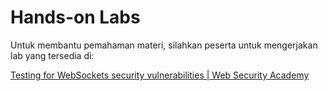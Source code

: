 # Hands-on Labs


Untuk membantu pemahaman materi, silahkan peserta untuk mengerjakan lab yang tersedia di:

[Testing for WebSockets security vulnerabilities | Web Security Academy](https://portswigger.net/web-security/websockets)
